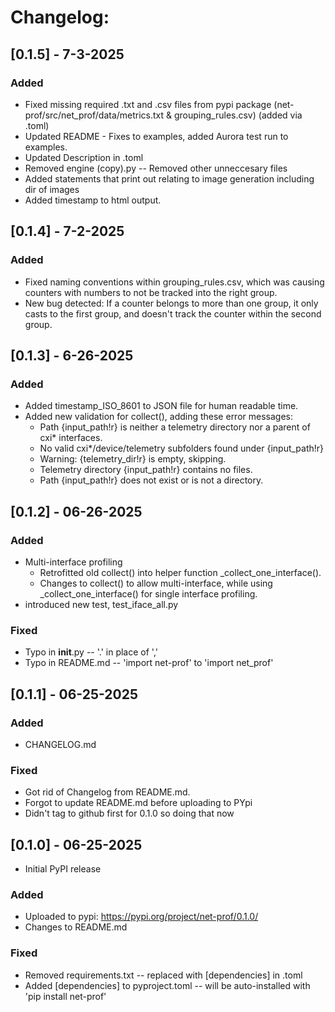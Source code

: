 # Changelog:
## [0.1.5] - 7-3-2025
### Added
- Fixed missing required .txt and .csv files from pypi package (net-prof/src/net_prof/data/metrics.txt & grouping_rules.csv) (added via .toml)
- Updated README - Fixes to examples, added Aurora test run to examples.
- Updated Description in .toml
- Removed engine (copy).py -- Removed other unneccesary files
- Added statements that print out relating to image generation including dir of images
- Added timestamp to html output.


## [0.1.4] - 7-2-2025
### Added
- Fixed naming conventions within grouping_rules.csv, which was causing counters with numbers to not be tracked into the right group.
- New bug detected: If a counter belongs to more than one group, it only casts to the first group, and doesn't track the counter within the second group.

## [0.1.3] - 6-26-2025
### Added
- Added timestamp_ISO_8601 to JSON file for human readable time.
- Added new validation for collect(), adding these error messages:
    - Path {input_path!r} is neither a telemetry directory nor a parent of cxi* interfaces.
    - No valid cxi*/device/telemetry subfolders found under {input_path!r}
    - Warning: {telemetry_dir!r} is empty, skipping. 
    - Telemetry directory {input_path!r} contains no files.
    - Path {input_path!r} does not exist or is not a directory.

## [0.1.2] - 06-26-2025
### Added
- Multi-interface profiling
    - Retrofitted old collect() into helper function _collect_one_interface().
    - Changes to collect() to allow multi-interface, while using _collect_one_interface() for single interface profiling.
- introduced new test, test_iface_all.py

### Fixed
- Typo in __init__.py -- '.' in place of ','
- Typo in README.md -- 'import net-prof' to 'import net_prof'

## [0.1.1] - 06-25-2025
### Added
- CHANGELOG.md

### Fixed
- Got rid of Changelog from README.md.
- Forgot to update README.md before uploading to PYpi
- Didn't tag to github first for 0.1.0 so doing that now



## [0.1.0] - 06-25-2025
- Initial PyPI release
### Added
- Uploaded to pypi: https://pypi.org/project/net-prof/0.1.0/
- Changes to README.md

### Fixed
- Removed requirements.txt -- replaced with [dependencies] in .toml
- Added [dependencies] to pyproject.toml -- will be auto-installed with 'pip install net-prof'

